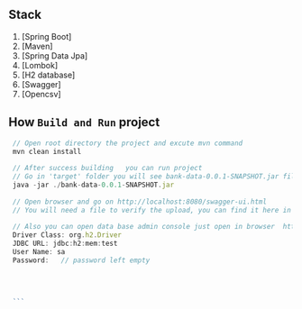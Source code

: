 ## Stack 
  1. [Spring Boot]
  1. [Maven]
  1. [Spring Data Jpa]
  1. [Lombok]
  1. [H2 database]
  1. [Swagger]
  1. [Opencsv]
  
  ## How  `Build and Run` project
  
   ```jsx
    // Open root directory the project and excute mvn command
    mvn clean install
    
    // After success building   you can run project
    // Go in 'target' folder you will see bank-data-0.0.1-SNAPSHOT.jar file , try run it
    java -jar ./bank-data-0.0.1-SNAPSHOT.jar
    
    // Open browser and go on http://localhost:8080/swagger-ui.html
    // You will need a file to verify the upload, you can find it here in Resource folder  bank-data\src\main\resources\test file upload.csv
    
    // Also you can open data base admin console just open in browser  http://localhost:8080/h2-console
    Driver Class: org.h2.Driver
    JDBC URL: jdbc:h2:mem:test
    User Name: sa
    Password:   // password left empty
    
    
    
    
    ```
